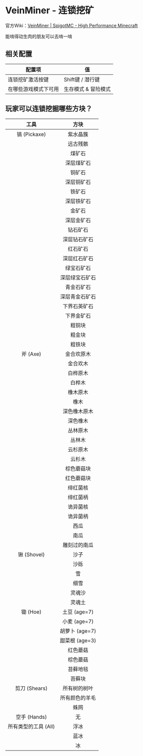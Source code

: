 # VeinMiner - 连锁挖矿

官方Wiki：[VeinMiner | SpigotMC - High Performance Minecraft](https://www.spigotmc.org/resources/veinminer.12038/)

<span class="heimu">能啃得动生肉的朋友可以去啃一啃</span>

## 相关配置

| 配置项               | 值                  |
| -------------------- | ------------------- |
| 连锁挖矿激活按键     | Shift键 / 潜行键    |
| 在哪些游戏模式下可用 | 生存模式 & 冒险模式 |

## 玩家可以连锁挖掘哪些方块？

| 工具 | 方块     |
| :----: | :--------: |
| 镐 (Pickaxe) | 紫水晶簇 |
|      | 远古残骸 |
|      | 煤矿石   |
| | 深层煤矿石 |
|      | 铜矿石   |
| | 深层铜矿石 |
|      | 铁矿石   |
| | 深层铁矿石 |
||金矿石|
||深层金矿石|
||钻石矿石|
||深层钻石矿石|
||红石矿石|
||深层红石矿石|
||绿宝石矿石|
||深层绿宝石矿石|
||青金石矿石|
||深层青金石矿石|
||下界石英矿石|
||下界金矿石|
||粗铜块|
||粗金块|
||粗铁块|
|斧 (Axe)|金合欢原木|
||金合欢木|
||白桦原木|
||白桦木|
||橡木原木|
||橡木|
||深色橡木原木|
||深色橡木|
||丛林原木|
||丛林木|
||云杉原木|
||云杉木|
||棕色蘑菇块|
||红色蘑菇块|
||绯红菌核|
||绯红菌柄|
||诡异菌核|
||诡异菌柄|
||西瓜|
||南瓜|
||雕刻过的南瓜|
|锹 (Shovel)|沙子|
||沙砾|
||雪|
||细雪|
||灵魂沙|
||灵魂土|
|锄 (Hoe)|土豆 (age=7)|
||小麦 (age=7)|
||胡萝卜 (age=7)|
||甜菜根 (age=3)|
||红色蘑菇|
||棕色蘑菇|
||苔藓地毯|
||苔藓块|
|剪刀 (Shears)|所有树的树叶|
||所有颜色的羊毛|
||蛛网|
|空手 (Hands)|无|
|所有类型的工具 (All)|浮冰|
||蓝冰|
||冰|

<br>

